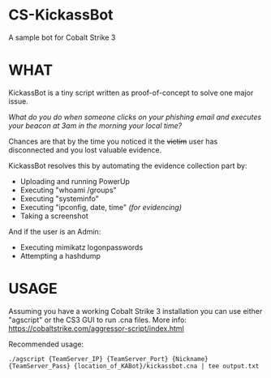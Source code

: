 # CS-KickassBot
A sample bot for Cobalt Strike 3

WHAT
====

KickassBot is a tiny script written as proof-of-concept to solve one major issue.

*What do you do when someone clicks on your phishing email and executes your beacon at 3am in the morning your local time?*

Chances are that by the time you noticed it the ~~victim~~
user has disconnected and you lost valuable evidence.

KickassBot resolves this by automating the evidence collection part by:

* Uploading and running PowerUp
* Executing "whoami /groups"
* Executing "systeminfo"
* Executing "ipconfig, date, time" *(for evidencing)*
* Taking a screenshot

And if the user is an Admin:
* Executing mimikatz logonpasswords
* Attempting a hashdump

USAGE
=====

Assuming you have a working Cobalt Strike 3 installation you can use either "agscript" or the CS3 GUI to run .cna files. More info: https://cobaltstrike.com/aggressor-script/index.html

Recommended usage:

    ./agscript {TeamServer_IP} {TeamServer_Port} {Nickname} {TeamServer_Pass} {location_of_KABot}/kickassbot.cna | tee output.txt
